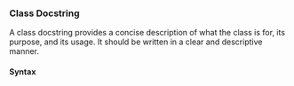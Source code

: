 ### Class Docstring

A class docstring provides a concise description of what the class is for, its purpose, and its usage. It should be written in a clear and descriptive manner.

#### Syntax
